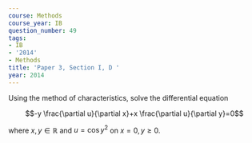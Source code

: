 ```yaml
---
course: Methods
course_year: IB
question_number: 49
tags:
- IB
- '2014'
- Methods
title: 'Paper 3, Section I, D '
year: 2014
---
```




Using the method of characteristics, solve the differential equation

$$-y \frac{\partial u}{\partial x}+x \frac{\partial u}{\partial y}=0$$

where $x, y \in \mathbb{R}$ and $u=\cos y^{2}$ on $x=0, y \geqslant 0$.